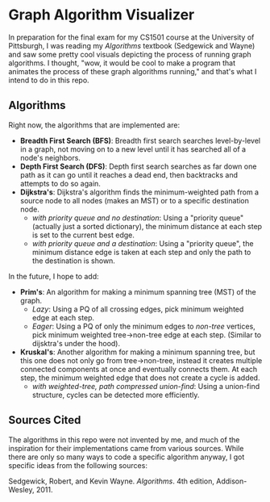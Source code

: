 # Graph Algorithm Visualizer

In preparation for the final exam for my CS1501 course at the University of Pittsburgh, I was reading my *Algorithms* textbook (Sedgewick and Wayne) and saw some pretty cool visuals depicting the process of running graph algorithms. I thought, "wow, it would be cool to make a program that animates the process of these graph algorithms running," and that's what I intend to do in this repo.

## Algorithms

Right now, the algorithms that are implemented are:

* **Breadth First Search (BFS)**: Breadth first search searches level-by-level in a graph, not moving on to a new level until it has searched all of a node's neighbors.
* **Depth First Search (DFS)**: Depth first search searches as far down one path as it can go until it reaches a dead end, then backtracks and attempts to do so again.
* **Dijkstra's**: Dijkstra's algorithm finds the minimum-weighted path from a source node to all nodes (makes an MST) or to a specific destination node.
    - *with priority queue and no destination*: Using a "priority queue" (actually just a sorted dictionary), the minimum distance at each step is set to the current best edge.
    - *with priority queue and a destination*: Using a "priority queue", the minimum distance edge is taken at each step and only the path to the destination is shown.

In the future, I hope to add:
* **Prim's**: An algorithm for making a minimum spanning tree (MST) of the graph.
    - *Lazy*: Using a PQ of all crossing edges, pick minimum weighted edge at each step.
    - *Eager*: Using a PQ of only the minimum edges to *non-tree* vertices, pick minimum weighted tree->non-tree edge at each step. (Similar to dijsktra's under the hood).
* **Kruskal's**: Another algorithm for making a minimum spanning tree, but this one does not only go from tree->non-tree, instead it creates multiple connected components at once and eventually connects them. At each step, the minimum weighted edge that does not create a cycle is added.
    - *with weighted-tree, path compressed union-find*: Using a union-find structure, cycles can be detected more efficiently.

## Sources Cited
The algorithms in this repo were not invented by me, and much of the inspiration for their implementations came from various sources. While there are only so many ways to code a specific algorithm anyway, I got specific ideas from the following sources:

Sedgewick, Robert, and Kevin Wayne. *Algorithms*. 4th edition, Addison-Wesley, 2011.
